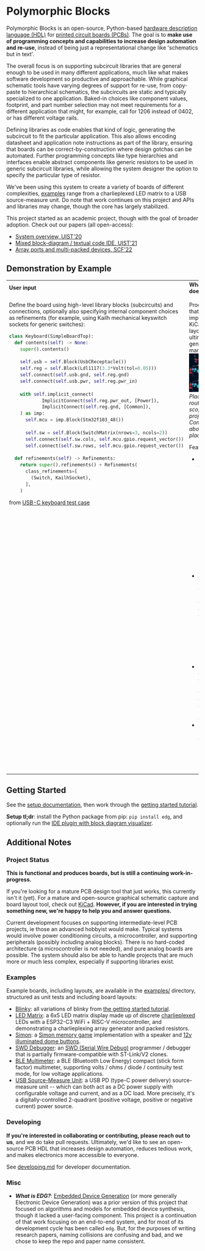 # Polymorphic Blocks

Polymorphic Blocks is an open-source, Python-based [hardware description language (HDL)](https://en.wikipedia.org/wiki/Hardware_description_language) for [printed circuit boards (PCBs)](https://en.wikipedia.org/wiki/Printed_circuit_board).
The goal is to **make use of programming concepts and capabilities to increase design automation and re-use**, instead of being just a representational change like 'schematics but in text'.

The overall focus is on supporting subcircuit libraries that are general enough to be used in many different applications, much like what makes software development so productive and approachable.
While graphical schematic tools have varying degrees of support for re-use, from copy-paste to hierarchical schematics, the subcircuits are static and typically specialized to one application.
Baked-in choices like component values, footprint, and part number selection may not meet requirements for a different application that might, for example, call for 1206 instead of 0402, or has different voltage rails.

Defining libraries as code enables that kind of logic, generating the subcircuit to fit the particular application. 
This also allows encoding datasheet and application note instructions as part of the library, ensuring that boards can be correct-by-construction where design gotchas can be automated. 
Further programming concepts like type hierarchies and interfaces enable abstract components like generic resistors to be used in generic subcircuit libraries, while allowing the system designer the option to specify the particular type of resistor.

We've been using this system to create a variety of boards of different complexities, [examples](#examples) range from a charlieplexed LED matrix to a USB source-measure unit.
Do note that work continues on this project and APIs and libraries may change, though the core has largely stabilized.

This project started as an academic project, though with the goal of broader adoption.
Check out our papers (all open-access):
- [System overview, UIST'20](http://dx.doi.org/10.1145/3379337.3415860)
- [Mixed block-diagram / textual code IDE, UIST'21](https://dl.acm.org/doi/10.1145/3472749.3474804)
- [Array ports and multi-packed devices, SCF'22](https://doi.org/10.1145/3559400.3561997)


## Demonstration by Example
<table>
<tr >
<td><b>User input</b></td>
<td><b>What this tool does</b></td>
</tr>

<tr style="vertical-align:top">
<td>

Define the board using high-level library blocks (subcircuits) and connections, optionally also specifying internal component choices as refinements (for example, using Kailh mechanical keyswitch sockets for generic switches):
```python
class Keyboard(SimpleBoardTop):
  def contents(self) -> None:
    super().contents()

    self.usb = self.Block(UsbCReceptacle())
    self.reg = self.Block(Ldl1117(3.3*Volt(tol=0.05)))
    self.connect(self.usb.gnd, self.reg.gnd)
    self.connect(self.usb.pwr, self.reg.pwr_in)

    with self.implicit_connect(
            ImplicitConnect(self.reg.pwr_out, [Power]),
            ImplicitConnect(self.reg.gnd, [Common]),
    ) as imp:
      self.mcu = imp.Block(Stm32f103_48())

      self.sw = self.Block(SwitchMatrix(nrows=3, ncols=2))
      self.connect(self.sw.cols, self.mcu.gpio.request_vector())
      self.connect(self.sw.rows, self.mcu.gpio.request_vector())

  def refinements(self) -> Refinements:
    return super().refinements() + Refinements(
      class_refinements=[
        (Switch, KailhSocket),
      ],
    )
```

from [USB-C keyboard test case](examples/test_keyboard.py)

</td>
<td>

Produces a netlist that can be imported into KiCad for board layout and ultimately Gerber generation for manufacturing:
![](docs/keyboard.png)
_Placement and routing are out of scope of this project. Components above manually placed._

Featuring:
- Correct-by-construction subcircuits blocks
  - ... so there's no forgetting that the USB-C port requires CC pulldown resistors (or a connected PD controller)
- Automatic selection of generic parts like resistors, capacitors, and diodes against a parts table
  - ... including BoM generation for assembly
- Electrical correctness checks including voltage and current limits, and signal level compatibility.
- Stable netlists, allowing incremental updates to in-progress board layouts 

</td>
</tr>
</table>


## Getting Started
See the [setup documentation](setup.md), then work through the [getting started tutorial](getting-started.md).

**Setup tl;dr**: install the Python package from pip: `pip install edg`, and optionally run the [IDE plugin with block diagram visualizer](setup.md#ide-setup).


## Additional Notes 

### Project Status
**This is functional and produces boards, but is still a continuing work-in-progress.**

If you're looking for a mature PCB design tool that just works, this currently isn't it (yet).
For a mature and open-source graphical schematic capture and board layout tool, check out [KiCad](https://kicad-pcb.org/).
**However, if you are interested in trying something new, we're happy to help you and answer questions.**

Current development focuses on supporting intermediate-level PCB projects, ie those an advanced hobbyist would make.
Typical systems would involve power conditioning circuits, a microcontroller, and supporting peripherals (possibly including analog blocks).
There is no hard-coded architecture (a microcontroller is not needed), and pure analog boards are possible.
The system should also be able to handle projects that are much more or much less complex, especially if supporting libraries exist.

### Examples
Example boards, including layouts, are available in the [examples/](examples/) directory, structured as unit tests and including board layouts:
- [Blinky](examples/test_blinky.py): all variations of blinky from [the getting started tutorial](getting-started.md).
- [LED Matrix](examples/test_ledmatrix.py): a 6x5 LED matrix display made up of discrete [charlieplexed](https://en.wikipedia.org/wiki/Charlieplexing) LEDs with a ESP32-C3 WiFi + RISC-V microcontroller, and demonstrating a charlieplexing array generator and packed resistors.
- [Simon](examples/test_simon.py): a [Simon memory game](https://en.wikipedia.org/wiki/Simon_(game)) implementation with a speaker and [12v illuminated dome buttons](https://www.sparkfun.com/products/9181).
- [SWD Debugger](examples/test_swd_debugger.py): an [SWD (Serial Wire Debug)](https://developer.arm.com/architectures/cpu-architecture/debug-visibility-and-trace/coresight-architecture/serial-wire-debug) programmer / debugger that is partially firmware-compatible with ST-Link/V2 clones.
- [BLE Multimeter](examples/test_multimeter.py): a BLE (Bluetooth Low Energy) compact (stick form factor) multimeter, supporting volts / ohms / diode / continuity test mode, for low voltage applications.
- [USB Source-Measure Unit](examples/test_usb_source_measure.py): a USB PD (type-C power delivery) source-measure unit -- which can both act as a DC power supply with configurable voltage and current, and as a DC load. More precisely, it's a digitally-controlled 2-quadrant (positive voltage, positive or negative current) power source.  

### Developing
**If you're interested in collaborating or contributing, please reach out to us**, and we do take pull requests.
Ultimately, we'd like to see an open-source PCB HDL that increases design automation, reduces tedious work, and makes electronics more accessible to everyone.

See [developing.md](developing.md) for developer documentation.

### Misc
- **_What is EDG?_**:
  [Embedded Device Generation](https://dl.acm.org/doi/10.1145/3083157.3083159) (or more generally Electronic Device Generation) was a prior version of this project that focused on algorithms and models for embedded device synthesis, though it lacked a user-facing component.
  This project is a continuation of that work focusing on an end-to-end system, and for most of its development cycle has been called `edg`.
  But, for the purposes of writing research papers, naming collisions are confusing and bad, and we chose to keep the repo and paper name consistent.

